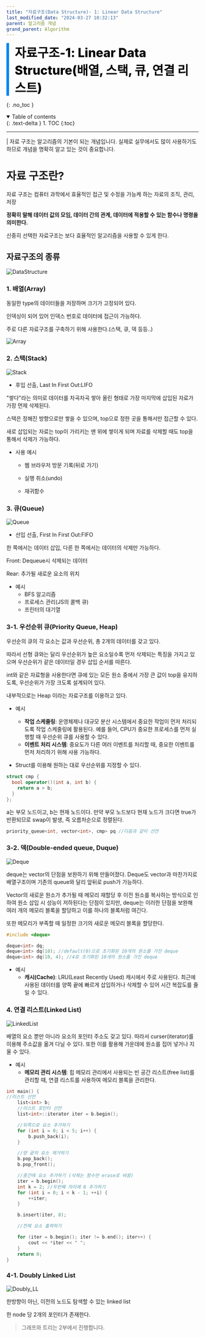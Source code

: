 ```yaml
---
title: "자료구조(Data Structure)- 1: Linear Data Structure"
last_modified_date: "2024-03-27 10:32:13"
parent: 알고리즘 개념
grand_parent: Algorithm
---
```


<div style="font-size:32px; font-weight: 800; border-left: 7px solid #0687f0; padding-left:15px !important; color:#000000; margin-bottom:15px;">자료구조-1: Linear Data Structure(배열, 스택, 큐, 연결 리스트)</div>

{: .no_toc }

<details open markdown="block">
  <summary>
    Table of contents
  </summary>
  {: .text-delta }
1. TOC
{:toc}
</details>

---

| 자료 구조는 알고리즘의 기본이 되는 개념입니다. 실제로 실무에서도 많이 사용하기도 하므로 개념을 명확히 알고 있는 것이 중요합니다. 

# 자료 구조란?

자료 구조는 컴퓨터 과학에서 효율적인 접근 및 수정을 가능케 하는 자료의 조직, 관리, 저장 

**정확히 말해 데이터 값의 모임, 데이터 간의 관계, 데이터에 적용할 수 있는 함수나 명령을 의미한다.**

신중히 선택한 자료구조는 보다 효율적인 알고리즘을 사용할 수 있게 한다.



## 자료구조의 종류

![DataStructure](../../../assets/images/algorithm/DS_1/DataStructure.png)



### **1. 배열(Array)**

동일한 type의 데이터들을 저장하며 크기가 고정되어 있다. 

인덱싱이 되어 있어 인덱스 번호로 데이터에 접근이 가능하다.

주로 다른 자료구조를 구축하기 위해 사용한다.(스택, 큐, 덱 등등..)

![Array](../../../assets/images/algorithm/DS_1/Array.png)



### **2. 스택(Stack)**

![Stack](../../../assets/images/algorithm/DS_1/Stack.png)

- 후입 선출, Last In First Out:LIFO

"쌓다"라는 의미로 데이터를 차곡차곡 쌓아 올린 형태로 가장 마지막에 삽입된 자료가 가장 먼제 삭제된다. 

스택은 정해진 방향으로만 쌓을 수 있으며, top으로 정한 곳을 통해서만 접근할 수 있다. 

새로 삽입되는 자료는 top이 가리키는 맨 위에 쌓이게 되며 자료를 삭제할 때도 top을 통해서 삭제가 가능하다. 



- 사용 예시

  - 웹 브라우저 방문 기록(뒤로 가기)
  - 실행 취소(undo)

  - 재귀함수



### **3. 큐(Queue)**

![Queue](../../../assets/images/algorithm/DS_1/Queue.png)

- 선입 선출, First In First Out:FIFO

한 쪽에서는 데이터 삽입, 다른 한 쪽에서는 데이터의 삭제만 가능하다.

Front: Dequeue시 삭제되는 데이터

Rear: 추가될 새로운 요소의 위치



- 예시
  - BFS 알고리즘
  - 프로세스 관리(JS의 콜백 큐)
  - 프린터의 대기열



### **3-1. 우선순위 큐(Priority Queue, Heap)**

우선순의 큐의 각 요소는 값과 우선순위, 총 2개의 데이터를 갖고 있다. 

따라서 선형 큐와는 달리 우선순위가 높은 요소일수록 먼저 삭제되는 특징을 가지고 있으며 우선순위가 같은 데이터일 경우 삽입 순서를 따른다.

int와 같은 자료형을 사용한다면 큐에 있는 모든 원소 중에서 가장 큰 값이 top을 유지하도록, 우선순위가 가장 크도록 설계되어 있다. 



내부적으로는 Heap 이라는 자료구조를 이용하고 있다.

- 예시
  - **작업 스케줄링**:  운영체제나 대규모 분산 시스템에서 중요한 작업이 먼저 처리되도록 작업 스케줄링에 활용된다. 예를 들어, CPU가 중요한 프로세스를 먼저 실행할 때 우선순위 큐를 사용할 수 있다. 
  - **이벤트 처리 시스템**: 중요도가 다른 여러 이벤트를 처리할 때, 중요한 이벤트를 먼저 처리하기 위해 사용 가능하다.



- Struct를 이용해 원하는 대로 우선순위를 지정할 수 있다.

```C++
struct cmp {
  bool operator()(int a, int b) {
    return a > b;
  }
};
```

a는 부모 노드이고, b는 현재 노드이다. 만약 부모 노드보다 현재 노드가 크다면 true가 반환되므로 swap이 발생, 즉 오름차순으로 정렬된다. 

```C++
priority_queue<int, vector<int>, cmp> pq //다음과 같이 선언
```



### **3-2. 덱(Double-ended queue, Duque)**

![Deque](../../../assets/images/algorithm/DS_1/Deque.png)

deque는 vector의 단점을 보완하기 위해 만들어졌다. Deque도 vector과 마찬가지로 배열구조이며 기존의 queue와 달리 앞뒤로 push가 가능하다. 

Vector의 새로운 원소가 추가될 때 메모리 재할당 후 이전 원소를 복사하는 방식으로 인하여 원소 삽입 시 성능이 저하된다는 단점이 있지만, deque는 이러한 단점을 보완해 여러 개의 메모리 블록을 할당하고 이를 하나의 블록처럼 여긴다. 

또한 메모리가 부족할 때 일정한 크기의 새로운 메모리 블록을 할당한다. 

```C++
#include <deque>

deque<int> dq;
deque<int> dq(10); //default(0)으로 초기화된 10개의 원소를 가진 deque
deque<int> dq(10, 4); //4로 초기화된 10개의 원소를 가진 deque
```



- 예시
  - **캐시(Cache)**: LRU(Least Recently Used) 캐시에서 주로 사용된다. 최근에 사용된 데이터를 양쪽 끝에 빠르게 삽입하거나 삭제할 수 있어 시간 복잡도를 줄일 수 있다. 



### **4. 연결 리스트(Linked List)**

![LinkedList](../../../assets/images/algorithm/DS_1/LinkedList.png)

배열의 요소 뿐만 아니라 요소의 포인터 주소도 갖고 있다. 따라서 curser(iterator)를 이용해 주소값을 옮겨 다닐 수 있다. 또한 이를 활용해 가운데에 원소를 집어 넣거나 지울 수 있다. 



- 예시
  - **메모리 관리 시스템**: 힙 메모리 관리에서 사용되는 빈 공간 리스트(free list)를 관리할 때, 연결 리스트를 사용하여 메모리 블록을 관리한다.
```C++
int main() {
//리스트 선언
	list<int> b;
	//리스트 포인터 선언
	list<int>::iterator iter = b.begin();

	//뒤쪽으로 요소 추가하기
	for (int i = 0; i < 5; i++) {
		b.push_back(i);
	}

	//양 끝의 요소 제거하기
	b.pop_back();
	b.pop_front();

	//중간에 요소 추가하기 (삭제는 함수만 erase로 바꿈)
	iter = b.begin();
	int k = 2; //두번째 자리에 8 추가하기
	for (int i = 0; i < k - 1; ++i) {
		++iter;
	}

	b.insert(iter, 8);

	//전체 요소 출력하기

	for (iter = b.begin(); iter != b.end(); iter++) {
		cout << *iter << " ";
	}
	return 0;
}
```



### **4-1. Doubly Linked List**

![Doubly_LL](../../../assets/images/algorithm/DS_1/Doubly_LL.png)

한방향이 아닌, 이전의 노드도 탐색할 수 있는 linked list

한 node 당 2개의 포인터가 존재한다. 



> 그래프와 트리는 2부에서 진행합니다. 
